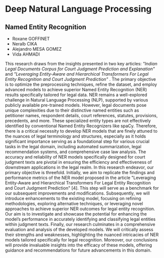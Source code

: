 # Deep Natural Language Processing
## Named Entity Recognition

* Roxane GOFFINET
* Neralb CIKA
* Alejandro MESA GOMEZ
* Vida AHMADI

This research draws from the insights presented in two key articles: *"Indian Legal Documents Corpus for
Court Judgment Prediction and Explanation"*  and *"Leveraging Entity-Aware and Hierarchical Transformers For Legal Entity Recognition and Court Judgment Prediction"* . The primary objective is to optimize
the preprocessing techniques, refine the dataset, and employ advanced models to achieve superior Named
Entity Recognition (NER) results specifically tailored for legal data.
NER remains a well-explored challenge in Natural Language Processing (NLP), supported by various
publicly available pre-trained models. However, legal documents pose unique complexities due to their
distinctive named entities such as petitioner names, respondent details, court references, statutes, provisions,
precedents, and more. These specialized entity types are not effectively identified by conventional Named
Entity Recognizers like spaCy. Therefore, there is a critical necessity to develop NER models that are finely
attuned to the nuances of legal terminology and structures, especially as it holds significant importance serving
as a foundational step for various crucial tasks in the legal domain, including automated summarization,
legal recommendation systems, and comprehensive case law analysis. The accuracy and reliability of NER
models specifically designed for court judgment texts are pivotal in ensuring the efficiency and effectiveness
of downstream applications in the legal realm.
In this research endeavor, our primary objective is threefold. Initially, we aim to replicate the findings
and performance metrics of the NER model proposed in the article "Leveraging Entity-Aware and Hierarchical Transformers For Legal Entity Recognition and Court Judgment Prediction" [4]. This step will serve
as a benchmark for our subsequent improvements and modifications. Subsequently, we will introduce enhancements to the existing model, focusing on refining methodologies, exploring alternative techniques, or
leveraging novel approaches to achieve superior NER outcomes for legal entity recognition. Our aim is to
investigate and showcase the potential for enhancing the model’s performance in accurately identifying and
classifying legal entities within judgment texts. Finally, our research culminates in a comprehensive evaluation
and analysis of the developed models. We will critically assess their strengths and weaknesses, highlighting
the nuanced intricacies of NER models tailored specifically for legal recognition. Moreover, our conclusions
will provide invaluable insights into the efficacy of these models, offering guidance and recommendations for
future advancements in this domain.

